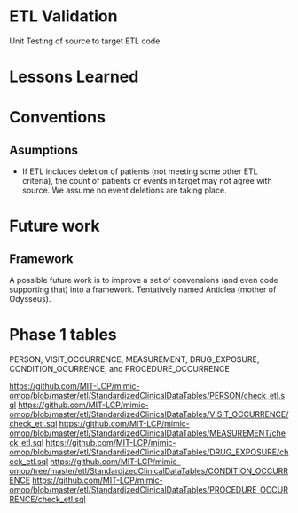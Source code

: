 # ETL Validation

Unit Testing of source to target ETL code

# Lessons Learned

# Conventions

## Asumptions
- If ETL includes deletion of patients (not meeting some other ETL criteria), the count of patients or events in target may not agree with source. We assume no event deletions are taking place.

# Future work

## Framework
A possible future work is to improve a set of convensions (and even code supporting that) into a framework. Tentatively named Anticlea  (mother of Odysseus).

# Phase 1 tables

PERSON, VISIT_OCCURRENCE, MEASUREMENT, DRUG_EXPOSURE, CONDITION_OCURRENCE, and PROCEDURE_OCCURRENCE

https://github.com/MIT-LCP/mimic-omop/blob/master/etl/StandardizedClinicalDataTables/PERSON/check_etl.sql
https://github.com/MIT-LCP/mimic-omop/blob/master/etl/StandardizedClinicalDataTables/VISIT_OCCURRENCE/check_etl.sql
https://github.com/MIT-LCP/mimic-omop/blob/master/etl/StandardizedClinicalDataTables/MEASUREMENT/check_etl.sql
https://github.com/MIT-LCP/mimic-omop/blob/master/etl/StandardizedClinicalDataTables/DRUG_EXPOSURE/check_etl.sql
https://github.com/MIT-LCP/mimic-omop/tree/master/etl/StandardizedClinicalDataTables/CONDITION_OCCURRENCE
https://github.com/MIT-LCP/mimic-omop/blob/master/etl/StandardizedClinicalDataTables/PROCEDURE_OCCURRENCE/check_etl.sql


